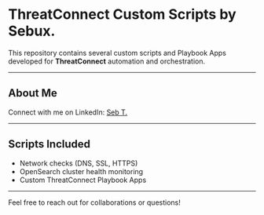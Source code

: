# ThreatConnect Custom Scripts by Sebux.

This repository contains several custom scripts and Playbook Apps developed for **ThreatConnect** automation and orchestration.


---

## About Me

Connect with me on LinkedIn: [Seb T.](https://www.linkedin.com/in/seb-t-417713128/)

---

## Scripts Included

- Network checks (DNS, SSL, HTTPS)
- OpenSearch cluster health monitoring
- Custom ThreatConnect Playbook Apps

---

Feel free to reach out for collaborations or questions!

